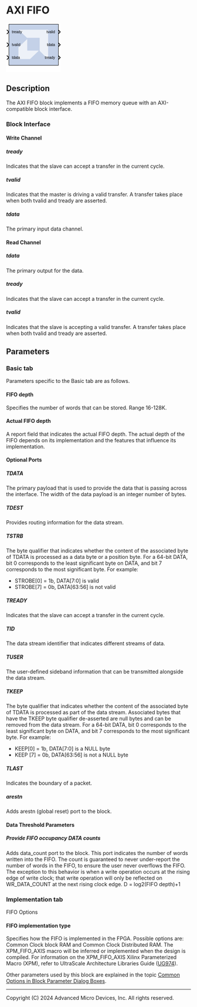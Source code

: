 # AXI FIFO

![](./Images/block.png)

## Description

The AXI FIFO block implements a FIFO memory queue with an
AXI-compatible block interface.

### Block Interface

#### Write Channel  
##### tready  
Indicates that the slave can accept a transfer in the current cycle.

##### tvalid  
Indicates that the master is driving a valid transfer. A transfer takes
place when both tvalid and tready are asserted.

##### tdata
The primary input data channel.


#### Read Channel  
##### tdata
The primary output for the data.

##### tready  
Indicates that the slave can accept a transfer in the current cycle.

##### tvalid  
  Indicates that the slave is accepting a valid transfer. A transfer takes
place when both tvalid and tready are asserted.

## Parameters

### Basic tab  
Parameters specific to the Basic tab are as follows.
 
#### FIFO depth  
Specifies the number of words that can be stored. Range 16-128K.

#### Actual FIFO depth  
A report field that indicates the actual FIFO depth. The actual depth of
the FIFO depends on its implementation and the features that influence
its implementation.

#### Optional Ports  
##### TDATA  
The primary payload that is used to provide the data that is passing
across the interface. The width of the data payload is an integer number
of bytes.

##### TDEST  
Provides routing information for the data stream.

##### TSTRB  
The byte qualifier that indicates whether the content of the associated
byte of TDATA is processed as a data byte or a position byte. For a
64-bit DATA, bit 0 corresponds to the least significant byte on DATA,
and bit 7 corresponds to the most significant byte. For example:

  - STROBE\[0\] = 1b, DATA\[7:0\] is valid
  - STROBE\[7\] = 0b, DATA\[63:56\] is not valid

##### TREADY  
Indicates that the slave can accept a transfer in the current cycle.

##### TID  
The data stream identifier that indicates different streams of data.

##### TUSER  
The user-defined sideband information that can be transmitted alongside
the data stream.

##### TKEEP  
The byte qualifier that indicates whether the content of the associated
byte of TDATA is processed as part of the data stream. Associated bytes
that have the TKEEP byte qualifier de-asserted are null bytes and can be
removed from the data stream. For a 64-bit DATA, bit 0 corresponds to
the least significant byte on DATA, and bit 7 corresponds to the most
significant byte. For example:

  - KEEP\[0\] = 1b, DATA\[7:0\] is a NULL byte
  - KEEP \[7\] = 0b, DATA\[63:56\] is not a NULL byte

##### TLAST  
Indicates the boundary of a packet.

##### arestn  
Adds arestn (global reset) port to the block.

#### Data Threshold Parameters  
##### Provide FIFO occupancy DATA counts  
Adds data_count port to the block. This port indicates the number of
words written into the FIFO. The count is guaranteed to never
under-report the number of words in the FIFO, to ensure the user never
overflows the FIFO. The exception to this behavior is when a write
operation occurs at the rising edge of write clock; that write operation
will only be reflected on WR_DATA_COUNT at the next rising clock edge. D
= log2(FIFO depth)+1


### Implementation tab  
FIFO Options

#### FIFO implementation type  
Specifies how the FIFO is implemented in the FPGA. Possible options are:
Common Clock block RAM and Common Clock Distributed RAM. The
XPM_FIFO_AXIS macro will be inferred or implemented when the design is
compiled. For information on the XPM_FIFO_AXIS Xilinx Parameterized
Macro (XPM), refer to UltraScale Architecture Libraries Guide
([UG974](https://docs.xilinx.com/access/sources/dita/map?Doc_Version=2022.2%20English&url=ug974-vivado-ultrascale-libraries)).

Other parameters used by this block are explained in the topic [Common
Options in Block Parameter Dialog
Boxes](../../GEN/common-options/README.md).

--------------
Copyright (C) 2024 Advanced Micro Devices, Inc.
All rights reserved.
